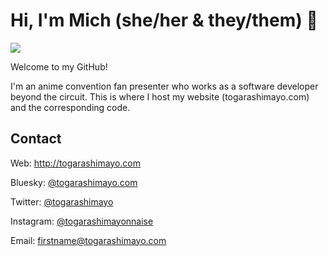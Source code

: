 # Hi, I'm Mich (she/her & they/them) 👋

![](https://c.tenor.com/UY8XkRHVpMEAAAAC/gawr-gura.gif)

Welcome to my GitHub! 

I'm an anime convention fan presenter who works as a software developer beyond the circuit. This is where I host my website (togarashimayo.com) and the corresponding code. 

## Contact

Web: http://togarashimayo.com

Bluesky: [@togarashimayo.com](https://bsky.app/profile/togarashimayo.com)

Twitter: [@togarashimayo](http://twitter.com/togarashimayo)

Instagram: [@togarashimayonnaise](http://instagram.com/togarashimayonnaise)

Email: firstname@togarashimayo.com
